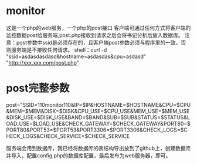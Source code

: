 # monitor
这是一个php的web服务，一个php的post接口
客户端可通过任何方式将客户端的监控数据post给服务端,post.php接收到请求之后会将书记分析后放入数据库。
注意：post参数中ssid是必须存在的，且客户端post参数必须与程序里的一致，否则服务端是不接收任何请求。
shell：curl -d "ssid=asdasdasdasd&hostname=asdasdas&cpu=asdasd" "http://xxx.xxx.com/post.php"
# post完整参数
post="SSID=110monitor110&IP=$IP&HOSTNAME=$HOSTNAME&CPU=$CPU&MEM=$MEM&DISK=$DISK&CPU_USE=$CPU_USE&MEM_USE=$MEM_USE&DISK_USE=$DISK_USE&BAND=$BAND&SUB=$SUB&STATUS=$STATUS&LOAD_USE=$LOAD_USE&CHECK_GATEWAY=$CHECK_GATEWAY&PORT80=$PORT80&PORT53=$PORT53&PORT3306=$PORT3306&CHECK_LOGS=$CHECK_LOGS&CHECK_SERVICE=$CHECK_SERVICE

服务端会用到数据库，我已经将数据库的表结构导出放到了github上，创建数据库并导入，配置config.php的数据库配置，最后发布为web服务器，即可。
